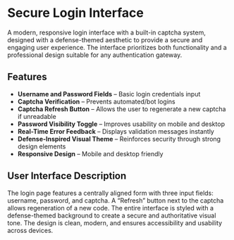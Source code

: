# Secure Login Interface

A modern, responsive login interface with a built-in captcha system, designed with a defense-themed aesthetic to provide a secure and engaging user experience. The interface prioritizes both functionality and a professional design suitable for any authentication gateway.

## Features

- **Username and Password Fields** – Basic login credentials input
- **Captcha Verification** – Prevents automated/bot logins
- **Captcha Refresh Button** – Allows the user to regenerate a new captcha if unreadable
- **Password Visibility Toggle** – Improves usability on mobile and desktop
- **Real-Time Error Feedback** – Displays validation messages instantly
- **Defense-Inspired Visual Theme** – Reinforces security through strong design elements
- **Responsive Design** – Mobile and desktop friendly

## User Interface Description

The login page features a centrally aligned form with three input fields: username, password, and captcha. A “Refresh” button next to the captcha allows regeneration of a new code. The entire interface is styled with a defense-themed background to create a secure and authoritative visual tone. The design is clean, modern, and ensures accessibility and usability across devices.


